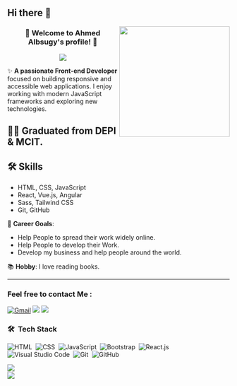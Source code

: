 ## Hi there 👋

<img width="250" align="right" src="https://c.tenor.com/_DOBjnGspYAAAAAM/code-coding.gif">

<h3 align="center">
  👋 Welcome to Ahmed Albsugy's profile! 👋
</h3>

<!-- Typing SVG by DenverCoder1 - https://github.com/DenverCoder1/readme-typing-svg -->
<p align="center">
  <a href="https://github.com/DenverCoder1/readme-typing-svg"><img src="https://readme-typing-svg.herokuapp.com/?lines=Frontend%20web%20development;Always%20learning%20new%20Technologies&font=Fira%20Code&center=true&width=440&height=45&color=f75c7e&vCenter=true&size=22"></a>
</p> 






✨ **A passionate Front-end Developer** focused on building responsive and accessible web applications. I enjoy working with modern JavaScript frameworks and   exploring new technologies.

## 👨‍💻 Graduated from **DEPI & MCIT**.  
## 🛠️ Skills

  - HTML, CSS, JavaScript
  - React, Vue.js, Angular
  - Sass, Tailwind CSS
  - Git, GitHub
  


  
🎯 **Career Goals**:
  - Help People to spread their work widely online.
  - Help People to develop their Work.
  - Develop my business and help people around the world.
    
📚 **Hobby**: I love reading books.


---


### Feel free to contact Me :

[![Gmail](https://img.shields.io/badge/Gmail-D14836?style=for-the-badge&logo=gmail&logoColor=white&link=mailto:ahmed.albsugy@gmail.com)](mailto:ahmed.albsugy@gmail.com)
<a href="https://www.linkedin.com/in/ahmedhassanalbsugy" target="_blank"><img src="https://img.shields.io/badge/Ahmed%20Albsugy-0077B5?style=for-the-badge&logo=Linkedin&logoColor=white"/></a>
<a href="https://t.me/AhmedAlbsugy" target="_blank"><img src="https://img.shields.io/badge/-Ahmed%20Albsugy-0077B5?style=for-the-badge&logo=Telegram&logoColor=white"/></a>



### 🛠 &nbsp;Tech Stack
![HTML](https://img.shields.io/badge/-HTML-05122A?style=flat&logo=HTML5)&nbsp;
![CSS](https://img.shields.io/badge/-CSS-05122A?style=flat&logo=CSS3&logoColor=1572B6)&nbsp;
![JavaScript](https://img.shields.io/badge/-javascript%20-05122A?style=flat&logo=javascript)&nbsp;
![Bootstrap](https://img.shields.io/badge/-Bootstrap-05122A?style=flat&logo=bootstrap&logoColor=563D7C)&nbsp;
![React.js](https://img.shields.io/badge/-React-05122A?style=flat&logo=react)&nbsp;
![Visual Studio Code](https://img.shields.io/badge/-Visual%20Studio%20Code-05122A?style=flat&logo=visual-studio-code&logoColor=007ACC)&nbsp;
![Git](https://img.shields.io/badge/-Git-05122A?style=flat&logo=git)&nbsp;
![GitHub](https://img.shields.io/badge/-GitHub-05122A?style=flat&logo=github)&nbsp;




<img align="left" src="https://github-readme-stats.vercel.app/api/top-langs?username=Ahmed-Albsugy&show_icons=true&locale=en&layout=compact&theme=radical%22%20alt=%22most%20used%20languages" />
<br>
<a href="https://komarev.com/ghpvc/?username=Ahmed-Albsugy&style=for-the-badge">
    <img src="https://komarev.com/ghpvc/?username=Ahmed-Albsugy&style=for-the-badge">
</a>
<!--
**Ahmed-Albsugy/Ahmed-Albsugy** is a ✨ _special_ ✨ repository because its `README.md` (this file) appears on your GitHub profile.

Here are some ideas to get you started:

- 🔭 I’m currently working on ...
- 🌱 I’m currently learning ...
- 👯 I’m looking to collaborate on ...
- 🤔 I’m looking for help with ...
- 💬 Ask me about ...
- 📫 How to reach me: ...
- 😄 Pronouns: ...
- ⚡ Fun fact: ...
-->
